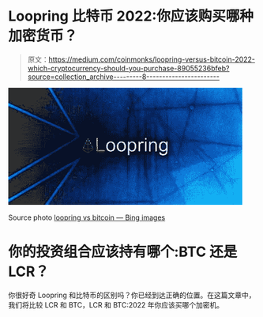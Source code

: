 # Loopring 比特币 2022:你应该购买哪种加密货币？

> 原文：<https://medium.com/coinmonks/loopring-versus-bitcoin-2022-which-cryptocurrency-should-you-purchase-89055236bfeb?source=collection_archive---------8----------------------->

![](img/13bfdac44a898f13ce38bc470c8c9abf.png)

Source photo [loopring vs bitcoin — Bing images](https://www.bing.com/images/search?view=detailV2&ccid=H13XGM3q&id=00C8E821E201D82EAE66DBAB8B6F734FB70FE994&thid=OIP.H13XGM3qj8fjD2dxLqGx3wHaDt&mediaurl=https%3a%2f%2fi.pinimg.com%2foriginals%2f3c%2f78%2f69%2f3c78697e5554dfea11bc0f554c7387cc.jpg&cdnurl=https%3a%2f%2fth.bing.com%2fth%2fid%2fR.1f5dd718cdea8fc7e30f67712ea1b1df%3frik%3dlOkPt09zb4ur2w%26pid%3dImgRaw%26r%3d0&exph=450&expw=900&q=loopring+vs+bitcoin&simid=608005019632486839&FORM=IRPRST&ck=861561F7D657BBE9CE4797A0CFD3B147&selectedIndex=0&ajaxhist=0&ajaxserp=0)

# 你的投资组合应该持有哪个:BTC 还是 LCR？

你很好奇 Loopring 和比特币的区别吗？你已经到达正确的位置。在这篇文章中，我们将比较 LCR 和 BTC，LCR 和 BTC:2022 年你应该买哪个加密机。